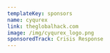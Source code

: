 ```yaml
---
templateKey: sponsors
name: cyqurex
link: theglobalhack.com
image: /img/cyqurex_logo.png
sponsoredTrack: Crisis Response
---
```

